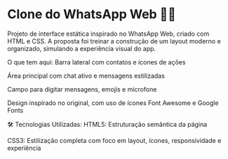 # Clone do WhatsApp Web 💬📱
Projeto de interface estática inspirado no WhatsApp Web, criado com HTML e CSS. A proposta foi treinar a construção de um layout moderno e organizado, simulando a experiência visual do app.

 O que tem aqui:
Barra lateral com contatos e ícones de ações

Área principal com chat ativo e mensagens estilizadas

Campo para digitar mensagens, emojis e microfone

Design inspirado no original, com uso de ícones Font Awesome e Google Fonts

🛠️ Tecnologias Utilizadas:
HTML5: Estruturação semântica da página

CSS3: Estilização completa com foco em layout, ícones, responsividade e experiência
